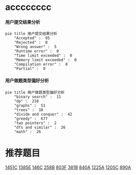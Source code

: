 # acccccccc

<!-- tabs:start -->



#### **用户提交结果分析**

```mermaid
pie title 用户提交结果分析
    "Accepted" :  95
    "Rejected" :  0
    "Wrong answer" :  5
    "Runtime error" :  0
    "Time limit exceeded" :  0
    "Memory limit exceeded" :  0
    "Compilation error" :  0
    "Partial" :  0
```

#### **用户做题类型偏好分析**

```mermaid
pie title 用户做题类型偏好分析
    "binary search" :  11
    "dp" :  210
    "graphs" :  51
    "trees" :  10
    "divide and conquer" :  42
    "greedy" :  677
    "two pointers" :  2
    "dfs and similar" :  26
    "math" :  26
```



<!-- tabs:end -->
# 推荐题目
[1451C](https://codeforces.com/contest/1451/problem/C)
[1385E](https://codeforces.com/contest/1385/problem/E)
[146C](https://codeforces.com/contest/146/problem/C)
[258B](https://codeforces.com/contest/258/problem/B)
[803F](https://codeforces.com/contest/803/problem/F)
[381B](https://codeforces.com/contest/381/problem/B)
[840A](https://codeforces.com/contest/840/problem/A)
[1225A](https://codeforces.com/contest/1225/problem/A)
[1205C](https://codeforces.com/contest/1205/problem/C)
[890A](https://codeforces.com/contest/890/problem/A)
